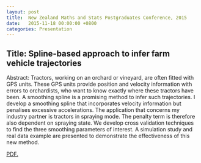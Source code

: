 ```yaml
---
layout: post
title:  New Zealand Maths and Stats Postgraduates Conference, 2015
date:   2015-11-18 00:00:00 +0800
categories: Presentation
---
```






## Title: Spline-based approach to infer farm vehicle trajectories


Abstract: Tractors, working on an orchard or vineyard, are often fitted with GPS units. These GPS units provide position and velocity information with errors to orchardists, who want to know exactly where these tractors have been. A smoothing spline is a promising method to infer such trajectories. I develop a smoothing spline that incorporates velocity information but penalises excessive accelerations. The application that concerns my industry partner is tractors in spraying mode. The penalty term is therefore also dependent on spraying state. We develop cross validation techniques to find the three smoothing parameters of interest. A simulation study and real data example are presented to demonstrate the effectiveness of this new method.

<a href="//JeromeCY.github.io/PDF/2015-NZMASP.pdf" target="_blank">PDF.</a>
